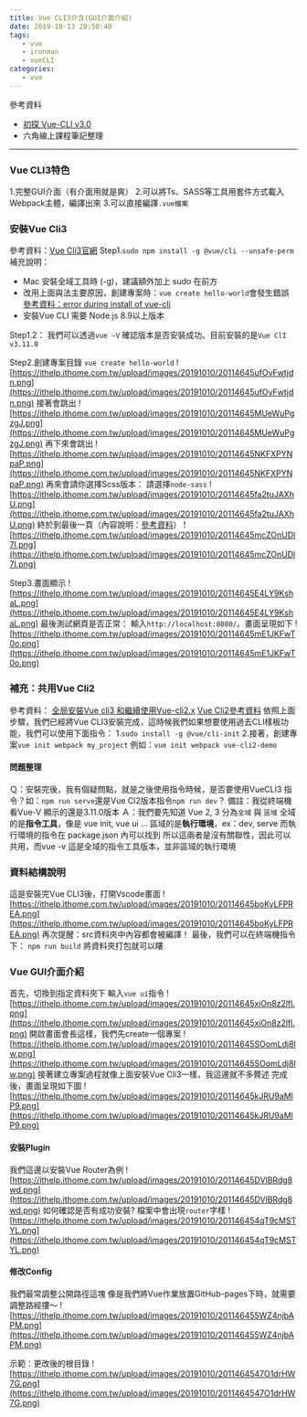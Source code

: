 ```yaml
---
title: Vue CLI3介含(GUI介面介紹)
date: 2019-10-13 20:50:40
tags:
   - vue 
   - ironman
   - vueCLI
categories:
   - vue
---
```


參考資料
- [初探 Vue-CLI v3.0](https://kuro.tw/posts/2018/07/04/%E5%88%9D%E6%8E%A2-Vue-CLI-3-0/)
- 六角線上課程筆記整理
<!-- more -->
-----

### Vue CLI3特色
1.完整GUI介面（有介面用就是爽）
2.可以將Ts、SASS等工具用套件方式載入Webpack主體，編譯出來
3.可以直接編譯`.vue檔案`

### 安裝Vue Cli3
參考資料：[Vue Cli3官網](https://cli.vuejs.org/guide/installation.html)
Step1.`sudo npm install -g @vue/cli --unsafe-perm` 
補充說明：
- Mac 安裝全域工具時 (-g)，建議額外加上 sudo 在前方
- 改用上面與法主要原因，創建專案時：`vue create hello-world`會發生錯誤
[參考資料：error during install of vue-cli](https://github.com/vuejs/vue-cli/issues/3402)
- 安裝Vue CLI 需要 Node.js 8.9以上版本



Step1.2：
我們可以透過`vue —V`
確認版本是否安裝成功。目前安裝的是`Vue ClI v3.11.0`

Step2.創建專案目錄
`vue create hello-world`
![https://ithelp.ithome.com.tw/upload/images/20191010/20114645ufOvFwtjdn.png](https://ithelp.ithome.com.tw/upload/images/20191010/20114645ufOvFwtjdn.png)
接著會跳出
![https://ithelp.ithome.com.tw/upload/images/20191010/20114645MUeWuPgzgJ.png](https://ithelp.ithome.com.tw/upload/images/20191010/20114645MUeWuPgzgJ.png)
再下來會跳出
![https://ithelp.ithome.com.tw/upload/images/20191010/20114645NKFXPYNpaP.png](https://ithelp.ithome.com.tw/upload/images/20191010/20114645NKFXPYNpaP.png)
再來會請你選擇Scss版本：
請選擇`node-sass`
![https://ithelp.ithome.com.tw/upload/images/20191010/20114645fa2tuJAXhU.png](https://ithelp.ithome.com.tw/upload/images/20191010/20114645fa2tuJAXhU.png)
終於到最後一頁（內容說明：[參考資料](https://www.jianshu.com/p/fbcad30031c2)）
![https://ithelp.ithome.com.tw/upload/images/20191010/20114645mcZOnUDl7I.png](https://ithelp.ithome.com.tw/upload/images/20191010/20114645mcZOnUDl7I.png)

Step3.畫面顯示
![https://ithelp.ithome.com.tw/upload/images/20191010/20114645E4LY9KshaL.png](https://ithelp.ithome.com.tw/upload/images/20191010/20114645E4LY9KshaL.png)
最後測試網頁是否正常：
輸入`http://localhost:8080/`。畫面呈現如下
![https://ithelp.ithome.com.tw/upload/images/20191010/20114645mE1JKFwT0o.png](https://ithelp.ithome.com.tw/upload/images/20191010/20114645mE1JKFwT0o.png)
### 補充：共用Vue Cli2
參考資料：
[全局安裝Vue cli3 和繼續使用Vue-cli2.x](https://blog.csdn.net/u012302552/article/details/81703202)
[Vue Cli2參考資料](https://github.com/vuejs/vue-cli/tree/v2#vue-cli--)
依照上面步驟，我們已經將Vue CLI3安裝完成，這時候我們如果想要使用過去CLI樣板功能，我們可以使用下面指令：
1.`sudo install -g @vue/cli-init`
2.接著，創建專案`vue init webpack my_project`
例如：`vue init webpack vue-cli2-demo`

#### 問題整理
Ｑ：安裝完後，我有個疑問點，就是之後使用指令時候，是否要使用VueCLI3 指令？如：`npm run serve`還是Vue Cl2版本指令`npm run dev`？
備註：我從終端機看Vue-V 顯示的還是3.11.0版本
Ａ：我們要先知道 Vue 2, 3 分為`全域` 與 `區域`
全域的是**指令工具**，像是 vue init, vue ui …
區域的是**執行環境**，ex：dev, serve
而執行環境的指令在 package.json 內可以找到
所以這兩者是沒有關聯性，因此可以共用，而vue -v 這是全域的指令工具版本，並非區域的執行環境

### 資料結構說明
這是安裝完Vue CLI3後，打開Vscode畫面
![https://ithelp.ithome.com.tw/upload/images/20191010/20114645boKyLFPREA.png](https://ithelp.ithome.com.tw/upload/images/20191010/20114645boKyLFPREA.png)
再次提醒：src資料夾中內容都會被編譯！
最後，我們可以在終端機指令下：
`npm run build` 將資料夾打包就可以瞜

### Vue GUI介面介紹
首先，切換到指定資料夾下 輸入`vue ui`指令
![https://ithelp.ithome.com.tw/upload/images/20191010/20114645xiOn8z2lfl.png](https://ithelp.ithome.com.tw/upload/images/20191010/20114645xiOn8z2lfl.png)
開啟畫面會長這樣，我們先create一個專案
![https://ithelp.ithome.com.tw/upload/images/20191010/20114645SOomLdj8lw.png](https://ithelp.ithome.com.tw/upload/images/20191010/20114645SOomLdj8lw.png)
接著建立專案過程就像上面安裝Vue Cli3一樣，我這邊就不多贅述
完成後，畫面呈現如下圖
![https://ithelp.ithome.com.tw/upload/images/20191010/20114645kJRU9aMlP9.png](https://ithelp.ithome.com.tw/upload/images/20191010/20114645kJRU9aMlP9.png)

#### 安裝Plugin
我們這邊以安裝Vue Router為例
![https://ithelp.ithome.com.tw/upload/images/20191010/20114645DVlBRdg8wd.png](https://ithelp.ithome.com.tw/upload/images/20191010/20114645DVlBRdg8wd.png)
如何確認是否有成功安裝?
檔案中會出現`router`字樣
![https://ithelp.ithome.com.tw/upload/images/20191010/201146454qT9cMSTYL.png](https://ithelp.ithome.com.tw/upload/images/20191010/201146454qT9cMSTYL.png)

#### 修改Config
我們最常調整公開路徑這塊
像是我們將Vue作業放置GitHub-pages下時，就需要調整路經摟～
![https://ithelp.ithome.com.tw/upload/images/20191010/201146455WZ4njbAPM.png](https://ithelp.ithome.com.tw/upload/images/20191010/201146455WZ4njbAPM.png)

示範：更改後的根目錄
![https://ithelp.ithome.com.tw/upload/images/20191010/2011464547O1drHW7G.png](https://ithelp.ithome.com.tw/upload/images/20191010/2011464547O1drHW7G.png)
